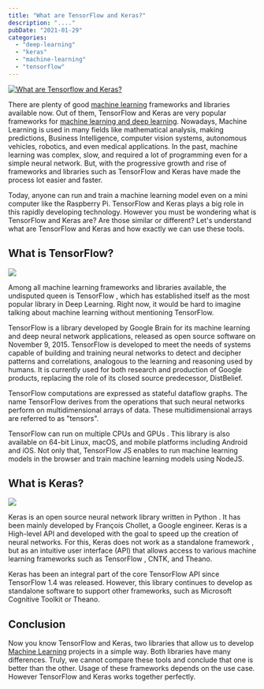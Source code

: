 ```yaml
---
title: "What are TensorFlow and Keras?"
description: "...."
pubDate: "2021-01-29"
categories: 
  - "deep-learning"
  - "keras"
  - "machine-learning"
  - "tensorflow"
---
```


[![What are Tensorflow and Keras?](/images/TensorFlow%2Band%2BKeras.png)](https://1.bp.blogspot.com/-HGJe35e6YLI/YBG5jOBtmrI/AAAAAAAAPXQ/T8Cs8A5_t7E2GzgUR0Ewkw46ZUejXUZgACLcBGAsYHQ/s1280/TensorFlow%2Band%2BKeras.png)

  

There are plenty of good [machine learning](https://www.buddhilive.com/2020/06/25/what-is-machine-learning-a-brief-introduction/) frameworks and libraries available now. Out of them, TensorFlow and Keras are very popular frameworks for [machine learning and deep learning](https://www.buddhilive.com/2020/06/24/what-is-the-difference-between-artificial-intelligence-machine-learning-and-deep-learning/). Nowadays, Machine Learning is used in many fields like mathematical analysis, making predictions, Business Intelligence, computer vision systems, autonomous vehicles, robotics, and even medical applications. In the past, machine learning was complex, slow, and required a lot of programming even for a simple neural network. But, with the progressive growth and rise of frameworks and libraries such as TensorFlow and Keras have made the process lot easier and faster.

Today, anyone can run and train a machine learning model even on a mini computer like the Raspberry Pi. TensorFlow and Keras plays a big role in this rapidly developing technology. However you must be wondering what is TensorFlow and Keras are? Are those similar or different? Let's understand what are TensorFlow and Keras and how exactly we can use these tools.

## What is TensorFlow?

[![](/images/tensorflow-logo.jpg)](https://1.bp.blogspot.com/-vVOY7uYR_uE/YBPzag1ZN3I/AAAAAAAAPXw/dlafQz1OfpwCTEoN8sUWrDhQCMMuNI0xACLcBGAsYHQ/s260/tensorflow-logo.jpg)

  

Among all machine learning frameworks and libraries available, the undisputed queen is TensorFlow , which has established itself as the most popular library in Deep Learning. Right now, it would be hard to imagine talking about machine learning without mentioning TensorFlow.

TensorFlow is a library developed by Google Brain for its machine learning and deep neural network applications, released as open source software on November 9, 2015. TensorFlow is developed to meet the needs of systems capable of building and training neural networks to detect and decipher patterns and correlations, analogous to the learning and reasoning used by humans. It is currently used for both research and production of Google products, replacing the role of its closed source predecessor, DistBelief.

TensorFlow computations are expressed as stateful dataflow graphs. The name TensorFlow derives from the operations that such neural networks perform on multidimensional arrays of data. These multidimensional arrays are referred to as "tensors".

TensorFlow can run on multiple CPUs and GPUs . This library is also available on 64-bit Linux, macOS, and mobile platforms including Android and iOS. Not only that, TensorFlow JS enables to run machine learning models in the browser and train machine learning models using NodeJS.

## What is Keras?

[![](/images/1200px-Keras_logo.svg.png)](https://1.bp.blogspot.com/--ziK8Qznt-k/YBPzt1G1EqI/AAAAAAAAPX4/3fCuo-QU4ywLhlVYBImkJfwNUFA3vPDigCLcBGAsYHQ/s1200/1200px-Keras_logo.svg.png)

  

Keras is an open source neural network library written in Python . It has been mainly developed by François Chollet, a Google engineer. Keras is a High-level API and developed with the goal to speed up the creation of neural networks. For this, Keras does not work as a standalone framework , but as an intuitive user interface (API) that allows access to various machine learning frameworks such as TensorFlow , CNTK, and Theano. 

Keras has been an integral part of the core TensorFlow API since TensorFlow 1.4 was released. However, this library continues to develop as standalone software to support other frameworks, such as Microsoft Cognitive Toolkit or Theano.

## Conclusion

Now you know TensorFlow and Keras, two libraries that allow us to develop [Machine Learning](https://www.buddhilive.com/2020/06/25/what-is-machine-learning-a-brief-introduction/) projects in a simple way. Both libraries have many differences. Truly, we cannot compare these tools and conclude that one is better than the other. Usage of these frameworks depends on the use case. However TensorFlow and Keras works together perfectly.
